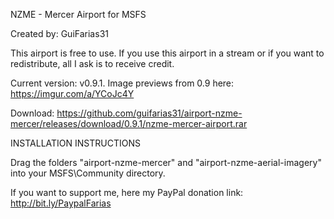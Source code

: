 NZME - Mercer
Airport for MSFS

Created by: GuiFarias31

This airport is free to use. If you use this airport in a stream or if you want to redistribute, all I ask is to receive credit.

Current version: v0.9.1. Image previews from 0.9 here: https://imgur.com/a/YCoJc4Y

Download: https://github.com/guifarias31/airport-nzme-mercer/releases/download/0.9.1/nzme-mercer-airport.rar

INSTALLATION INSTRUCTIONS

Drag the folders "airport-nzme-mercer" and "airport-nzme-aerial-imagery" into your MSFS\Community directory.

If you want to support me, here my PayPal donation link: http://bit.ly/PaypalFarias
